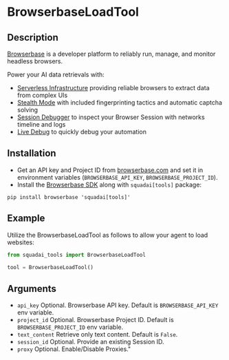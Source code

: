 # BrowserbaseLoadTool

## Description

[Browserbase](https://browserbase.com) is a developer platform to reliably run, manage, and monitor headless browsers.

 Power your AI data retrievals with:
 - [Serverless Infrastructure](https://docs.browserbase.com/under-the-hood) providing reliable browsers to extract data from complex UIs
 - [Stealth Mode](https://docs.browserbase.com/features/stealth-mode) with included fingerprinting tactics and automatic captcha solving
 - [Session Debugger](https://docs.browserbase.com/features/sessions) to inspect your Browser Session with networks timeline and logs
 - [Live Debug](https://docs.browserbase.com/guides/session-debug-connection/browser-remote-control) to quickly debug your automation

## Installation

- Get an API key and Project ID from [browserbase.com](https://browserbase.com) and set it in environment variables (`BROWSERBASE_API_KEY`, `BROWSERBASE_PROJECT_ID`).
- Install the [Browserbase SDK](http://github.com/browserbase/python-sdk) along with `squadai[tools]` package:

```
pip install browserbase 'squadai[tools]'
```

## Example

Utilize the BrowserbaseLoadTool as follows to allow your agent to load websites:

```python
from squadai_tools import BrowserbaseLoadTool

tool = BrowserbaseLoadTool()
```

## Arguments

- `api_key` Optional. Browserbase API key. Default is `BROWSERBASE_API_KEY` env variable.
- `project_id` Optional. Browserbase Project ID. Default is `BROWSERBASE_PROJECT_ID` env variable.
- `text_content` Retrieve only text content. Default is `False`.
- `session_id` Optional. Provide an existing Session ID.
- `proxy` Optional. Enable/Disable Proxies."
